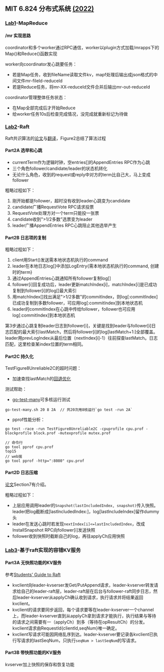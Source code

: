 ## MIT 6.824 分布式系统 [(2022)](http://nil.csail.mit.edu/6.824/2022/schedule.html)

### [Lab1](http://nil.csail.mit.edu/6.824/2022/labs/lab-mr.html)-MapReduce

#### /mr 实现思路

coordinator和多个worker通过RPC通信，worker以plugin方式加载/mrapps下的Map()和Reduce()函数实现

worker向coordinator发心跳要任务：
- 若是Map任务，收到fileName读取文件kv，mapf处理后输出成json格式的中间文件mr-fileId-reduceId
- 若是Reduce任务，将mr-XX-reduceId文件合并后输出mr-out-reduceId

coordinator管理整体任务状态：
- 在Map全部完成后才开始Reduce
- 给worker任务10s后检查完成情况，没完成就重新标记为待做

### [Lab2](http://nil.csail.mit.edu/6.824/2022/labs/lab-raft.html)-Raft

Raft共识算法的[论文][1]与[翻译][2]，Figure2总结了算法过程

#### Part2A 选举和心跳
- currentTerm作为逻辑时钟，空entries[]的AppendEntries RPC作为心跳
- 三个角色follower/candidate/leader的状态机转化
- 无论什么角色，收到的request或reply中对方的term比自己大，马上变成follower

粗略过程如下：
1. 刚开始都是follower，超时没有收到leader心跳变为candidate
2. candidate广播RequestVote RPC请求投票
3. RequestVote处理方对一个term只能投一张票
4. candidate收到">1/2多数"选票变为leader
5. leader广播AppendEntries RPC心跳阻止其他选举产生

#### Part2B 日志项的复制

粗略过程如下：
1. client用Start()发送需本地状态机执行的command
2. leader在本地日志log[]中添加LogEntry{需本地状态机执行的command, 创建时的term}
3. 通过AppendEntries心跳通知所有follower复制log[]
4. follower[i]回复成功后，leader更新matchIndex[i]，matchIndex[i]是已成功复制到follower[i]的log[]最大索引
5. 用matchIndex[]找出满足">1/2多数"的commitIndex，则log[:commitIndex]已成功复制到多数follower，可应用log[:commitIndex]到本地状态机
6. leader的commitIndex在心跳中传给follower，follower也可应用log[:commitIndex]到本地状态机

第3步通过心跳复制leader日志到follower[i]，关键是找到leader与follower[i]日志匹配的最大索引lastMatch，然后将follower[i]的log[lastMatch+1:]全部覆盖。leader用prevLogIndex从最后位置（nextIndex[i]-1）往前探查lastMatch。日志匹配，这里检查某index位置的term相同。

#### Part2C 持久化
TestFigure8Unreliable2C的超时问题：
- 加速查找lastMatch的[回退优化](https://thesquareplanet.com/blog/students-guide-to-raft/#an-aside-on-optimizations)

测试帮助： 
- [go-test-many](https://gist.github.com/smilingpoplar/793cb88ff29bff65bdb1a78d49f4cfdd)可多核运行测试
```
go-test-many.sh 20 8 2A  // 共20次用8核运行`go test -run 2A`
```
- pprof性能分析：
```
go test -race -run TestFigure8Unreliable2C -cpuprofile cpu.prof -blockprofile block.prof -mutexprofile mutex.prof

// 命令行
go tool pprof cpu.prof
top15
// web端
go tool pprof -http=":8080" cpu.prof
```
#### Part2D 日志压缩
[论文][1]Section7有介绍。

粗略过程如下：
- 上层应用调用leader的`Snapshot(lastIncludedIndex, snapshot)`传入快照。leader把log截断成[lastIncludedIndex:]，log[lastIncludeIndex]留作dummy头
- leader在发送心跳时若发现`nextIndex[i]<=lastIncludedIndex`，改成InstallSnapshot RPC向follower[i]发送快照
- follower收到快照时截断自己的log，再往applyCh应用快照

### [Lab3](http://nil.csail.mit.edu/6.824/2022/labs/lab-kvraft.html)-基于raft实现的容错KV服务
#### Part3A 无快照功能的KV服务

参考[Students' Guide to Raft][3]

- kvclient向leader-kvserser发Get/PutAppend请求，leader-kvserver转发请求给自己的leader-raft层，leader-raft层在后台与follower-raft同步日志，然后leader-kvserver从applyCh确认收到请求，执行请求并将结果返回kvclient。
- kvclient的请求要同步返回，每个请求要等在leader-kvserver一个channel上，而leader-kvserver直到从applyCh拿到请求才能执行，执行结果与等待的请求之间需要有一（applyCh）到多（等待在opResultCh）的分发。kvclient请求由RequestId{clientId,seqNum}唯一确定。
- kvclient写请求可能因网络乱序到达。leader-kvserver要记录各kvclient已执行写请求的lastSeqNum，只执行`seqNum > lastSeqNum`的写请求。

#### Part3B 带快照功能的KV服务
kvserver加上快照的保存和恢复功能

[1]: https://pdos.csail.mit.edu/6.824/papers/raft-extended.pdf
[2]: https://github.com/maemual/raft-zh_cn/blob/master/raft-zh_cn.md
[3]: https://thesquareplanet.com/blog/students-guide-to-raft/#applying-client-operations/
